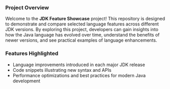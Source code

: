 ### Project Overview

Welcome to the **JDK Feature Showcase** project! This repository is designed to demonstrate and compare selected language features across different JDK versions. By exploring this project, developers can gain insights into how the Java language has evolved over time, understand the benefits of newer versions, and see practical examples of language enhancements.

### Features Highlighted

* Language improvements introduced in each major JDK release
* Code snippets illustrating new syntax and APIs
* Performance optimizations and best practices for modern Java development